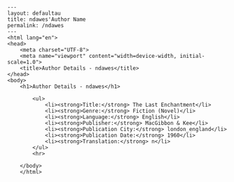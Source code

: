 
    ---
    layout: defaultau
    title: ndawes'Author Name 
    permalink: /ndawes
    ---
    <html lang="en">
    <head>
        <meta charset="UTF-8">
        <meta name="viewport" content="width=device-width, initial-scale=1.0">
        <title>Author Details - ndawes</title>
    </head>
    <body>
        <h1>Author Details - ndawes</h1>
        
            <ul>
                <li><strong>Title:</strong> The Last Enchantment</li>
                <li><strong>Genre:</strong> Fiction (Novel)</li>
                <li><strong>Language:</strong> English</li>
                <li><strong>Publisher:</strong> MacGibbon & Kee</li>
                <li><strong>Publication City:</strong> london_england</li>
                <li><strong>Publication Date:</strong> 1960</li>
                <li><strong>Translation:</strong> n</li>
            </ul>
            <hr>
            
        </body>
        </html>
        